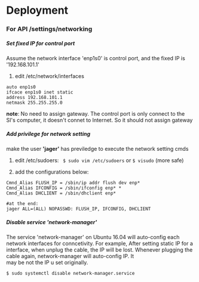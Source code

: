 # Deployment 

### For API /settings/networking

##### Set fixed IP for control port
Assume the network interface 'enp1s0' is control port, and the fixed IP is '192.168.101.1'
1. edit /etc/network/interfaces
```
auto enp1s0
ifcace enp1s0 inet static
address 192.168.101.1
netmask 255.255.255.0
```
**note**: No need to assign gateway. The control port is only connect to the SI's computer, it doesn't connet to Internet. So it should not assign gateway 


##### Add privilege for network setting 
make the user **'jager'** has previledge to execute the network setting cmds

1. edit /etc/sudoers:
``` $ sudo vim /etc/sudoers```  or ``` $ visudo ``` (more safe) 

2. add the configurations below:
``` 
Cmnd_Alias FLUSH_IP = /sbin/ip addr flush dev enp*
Cmnd_Alias IFCONFIG = /sbin/ifconfig enp* *
Cmnd_Alias DHCLIENT = /sbin/dhclient enp*

#at the end:
jager ALL=(ALL) NOPASSWD: FLUSH_IP, IFCONFIG, DHCLIENT
```

##### Disable service 'network-manager'
The service 'network-manager' on Ubuntu 16.04 will auto-config each network interfaces for conncetivity. For example, After setting static IP for a interface, when unplug the cable, the IP will be lost. Whenever plugging the cable again, network-manager will auto-config IP. It   
may be not the IP u set originally.
``` shell
$ sudo systemctl disable network-manager.service
